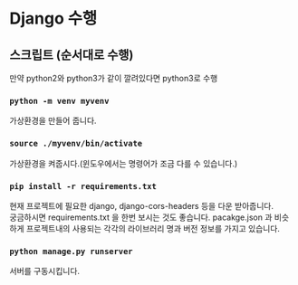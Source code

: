 # Django 수행

## 스크립트 (순서대로 수행)
만약 python2와 python3가 같이 깔려있다면 python3로 수행


### `python -m venv myvenv`
가상환경을 만들어 줍니다.


### `source ./myvenv/bin/activate`
가상환경을 켜줍시다.(윈도우에서는 명령어가 조금 다를 수 있습니다.)


### `pip install -r requirements.txt`
현재 프로젝트에 필요한 django, django-cors-headers 등을 다운 받아줍니다. \
궁금하시면 requirements.txt 을 한번 보시는 것도 좋습니다. pacakge.json 과 비슷하게 프로젝트내의 사용되는 각각의 라이브러리 명과 버전 정보를 가지고 있습니다. 


### `python manage.py runserver`
서버를 구동시킵니다.
